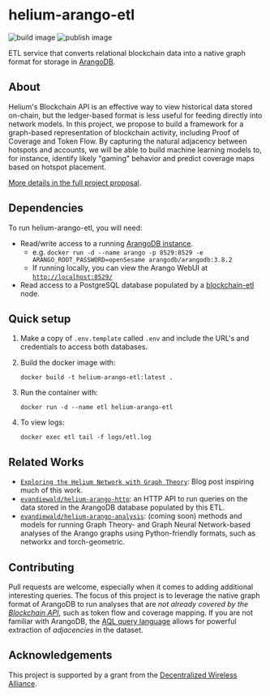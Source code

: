 # helium-arango-etl
![build image](https://github.com/evandiewald/helium-arango-etl/actions/workflows/docker-image.yml/badge.svg)
![publish image](https://github.com/evandiewald/helium-arango-etl/actions/workflows/docker-publish.yml/badge.svg)

ETL service that converts relational blockchain data into a native graph format for storage in [ArangoDB](https://www.arangodb.com/).

## About
Helium's Blockchain API is an effective way to view historical data stored on-chain, but the ledger-based format is less useful for feeding directly into network models. In this project, we propose to build a framework for a graph-based representation of blockchain activity, including Proof of Coverage and Token Flow. By capturing the natural adjacency between hotspots and accounts, we will be able to build machine learning models to, for instance, identify likely "gaming" behavior and predict coverage maps based on hotspot placement. 

[More details in the full project proposal](https://github.com/dewi-alliance/grants/issues/23).

## Dependencies
To run helium-arango-etl, you will need:
- Read/write access to a running [ArangoDB instance](https://www.arangodb.com/download-major/docker/).
  - e.g. `docker run -d --name arango -p 8529:8529 -e ARANGO_ROOT_PASSWORD=openSesame arangodb/arangodb:3.8.2`
  - If running locally, you can view the Arango WebUI at [`http://localhost:8529/`](http://localhost:8529/)
- Read access to a PostgreSQL database populated by a [blockchain-etl](https://github.com/helium/blockchain-etl) node.

## Quick setup
1. Make a copy of `.env.template` called `.env` and include the URL's and credentials to access both databases.
2. Build the docker image with:

   `docker build -t helium-arango-etl:latest .`
3. Run the container with:

    `docker run -d --name etl helium-arango-etl`
4. To view logs:

    `docker exec etl tail -f logs/etl.log`

## Related Works

- [`Exploring the Helium Network with Graph Theory`](https://towardsdatascience.com/exploring-the-helium-network-with-graph-theory-66cbb8bffff9): Blog post inspiring much of this work.
- [`evandiewald/helium-arango-http`](https://github.com/evandiewald/helium-arango-http): an HTTP API to run queries on the data stored in the ArangoDB database populated by this ETL.
- [`evandiewald/helium-arango-analysis`](https://github.com/evandiewald/helium-arango-analysis): (coming soon) methods and models for running Graph Theory- and Graph Neural Network-based analyses of the Arango graphs using Python-friendly formats, such as networkx and torch-geometric.

## Contributing
Pull requests are welcome, especially when it comes to adding additional interesting queries. The focus of this project is to leverage the native graph format of ArangoDB to run analyses that are *not already covered by the [Blockchain API](https://docs.helium.com/api)*, such as token flow and coverage mapping. If you are not familiar with ArangoDB, the [AQL query language](https://www.arangodb.com/docs/stable/aql/) allows for powerful extraction of *adjacencies* in the dataset.

## Acknowledgements
This project is supported by a grant from the [Decentralized Wireless Alliance](https://dewi.org).
